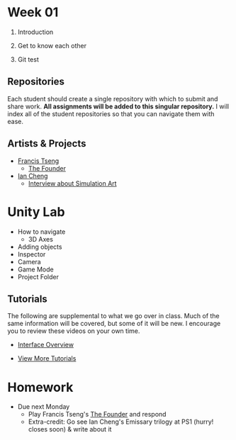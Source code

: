# Week 01

1. Introduction

2. Get to know each other

3. Git test

## Repositories

Each student should create a single repository with which to submit and share work. **All assignments will be added to this singular repository.** I will index all of the student repositories so that you can navigate them with ease.

## Artists & Projects

+ [Francis Tseng](https://frnsys.com/)
	+ [The Founder](https://thefounder.biz/play/)
+ [Ian Cheng](http://iancheng.com/)
	+ [Interview about Simulation Art](https://www.youtube.com/watch?v=ysnpWeBz9Sk)

# Unity Lab

+ How to navigate
  + 3D Axes
+ Adding objects
+ Inspector
+ Camera
+ Game Mode
+ Project Folder

## Tutorials
The following are supplemental to what we go over in class. Much of the same information will be covered, but some of it will be new. I encourage you to review these videos on your own time.

+ [Interface Overview](https://unity3d.com/learn/tutorials/topics/interface-essentials/interface-overview?playlist=17090)
	
+ [View More Tutorials](https://unity3d.com/learn/tutorials)

# Homework
+ Due next Monday
	+ Play Francis Tseng's [The Founder](https://thefounder.biz/play/) and respond
	+ Extra-credit: Go see Ian Cheng's Emissary trilogy at PS1 (hurry! closes soon) & write about it
